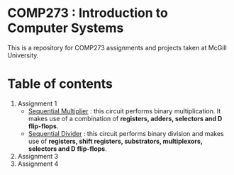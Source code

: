 # COMP273 : Introduction to Computer Systems
This is a repository for COMP273 assignments and projects taken at McGill University.

# Table of contents
1. Assignment 1
    * [Sequential Multiplier](Asgn1/SequentialMultiplier) : this circuit performs binary multiplication. It makes use of a combination of __registers, adders, selectors and D flip-flops__.
    * [Sequential Divider](Asgn1/SequentialDivider) : this circuit performs binary division and makes use of __registers, shift registers, substrators, multiplexors, selectors and D flip-flops__.
2. Assignment 3
3. Assignment 4
